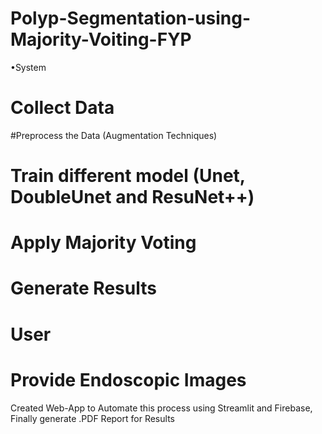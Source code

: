 # Polyp-Segmentation-using-Majority-Voiting-FYP
•System
# Collect Data
#Preprocess the Data (Augmentation Techniques)
# Train different model (Unet, DoubleUnet and ResuNet++)
# Apply Majority Voting
# Generate Results
# User
# Provide Endoscopic Images

Created Web-App to Automate this process using Streamlit and Firebase, Finally generate .PDF Report for Results
